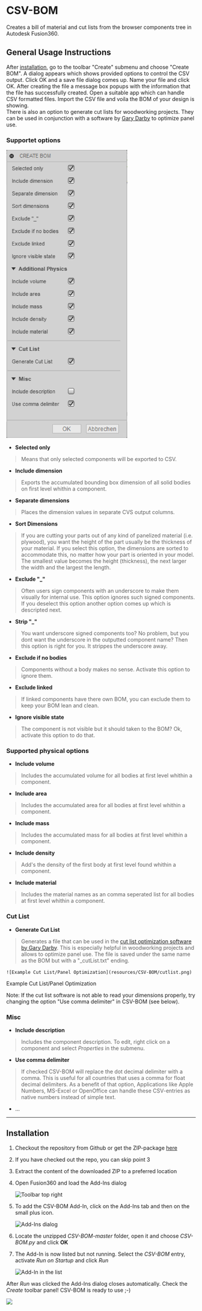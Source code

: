 # CSV-BOM
Creates a bill of material and cut lists from the browser components tree in Autodesk Fusion360.

## General Usage Instructions
After [installation](#installation), go to the toolbar "Create" submenu and choose "Create BOM". A dialog appears which shows provided options to control the CSV output. Click OK and a save file dialog comes up. Name your file and click OK. After creating the file a message box popups with the information that the file has successfully created. Open a suitable app which can handle CSV formatted files. Import the CSV file and voila the BOM of your design is showing.  
There is also an option to generate cut lists for woodworking projects. They can be used in conjunction with a software by [Gary Darby](http://www.delphiforfun.org/Programs/CutList.htm) to optimize panel use.

### Supportet options

![](resources/CSV-BOM/store_screen.png)

* **Selected only**
> Means that only selected components will be exported to CSV.

* **Include dimension**
> Exports the accumulated bounding box dimension of all solid bodies on first level whithin a component.

* **Separate dimensions**
> Places the dimension values in separate CVS output columns.

* **Sort Dimensions**
> If you are cutting your parts out of any kind of panelized material (i.e. plywood), you want the height of the part usually be the thickness of your material. 
If you select this option, the dimensions are sorted to accommodate this, no matter how your part is oriented in your model. 
The smallest value becomes the height (thickness), the next larger the width and the largest the length.

* **Exclude "_"**
> Often users sign components with an underscore to make them visually for internal use. This option ignores such signed components.
> If you deselect this option another option comes up which is descripted next.

* **Strip "_"**
> You want underscore signed components too? No problem, but you dont want the underscore in the outputted component name? Then this option is right for you. It strippes the underscore away.

* **Exclude if no bodies**
> Components without a body makes no sense. Activate this option to ignore them.

* **Exclude linked**
> If linked components have there own BOM, you can exclude them to keep your BOM lean and clean.

* **Ignore visible state**
> The component is not visible but it should taken to the BOM? Ok, activate this option to do that.

### Supported physical options

* **Include volume**
> Includes the accumulated volume for all bodies at first level whithin a component.

* **Include area**
> Includes the accumulated area for all bodies at first level whithin a component.

* **Include mass**
> Includes the accumulated mass for all bodies at first level whithin a component.

* **Include density**
> Add's the density of the first body at first level found whithin a component.

* **Include material**
> Includes the material names as an comma seperated list for all bodies at first level whithin a component.

### Cut List

* **Generate Cut List**
> Generates a file that can be used in the [cut list optimization software by Gary Darby](http://www.delphiforfun.org/Programs/CutList.htm). 
This is especially helpful in woodworking projects and allows to optimize panel use.
The file is saved under the same name as the BOM but with a "_cutList.txt" ending.

	![Example Cut List/Panel Optimization](resources/CSV-BOM/cutlist.png)  
Example Cut List/Panel Optimization
	
Note: If the cut list software is not able to read your dimensions properly, try changing the option "Use comma delimiter" in CSV-BOM (see below).

### Misc

* **Include description**
> Includes the component description. To edit, right click on a component and select _Properties_ in the submenu.

* **Use comma delimiter**
> If checked CSV-BOM will replace the dot decimal delimiter with a comma. This is useful for all countries that uses a comma for float decimal delimiters.
> As a benefit of that option, Applications like Apple Numbers, MS-Excel or OpenOffice can handle these CSV-entries as native numbers instead of simple text.

* ...


---

<a id="installation"></a>

## Installation

1. Checkout the repository from Github or get the ZIP-package [here](http://www.github.de/macmanpb/CSV-BOM/archive/master.zip)
2. If you have checked out the repo, you can skip point 3
3. Extract the content of the downloaded ZIP to a preferred location
4. Open Fusion360 and load the Add-Ins dialog

	![Toolbar top right](resources/CSV-BOM/toolbar.png)

5. To add the CSV-BOM Add-In, click on the Add-Ins tab and then on the small plus icon.

	![Add-Ins dialog](resources/CSV-BOM/addins_dialog.png)

6. Locate the unzipped _CSV-BOM-master_ folder, open it and choose _CSV-BOM.py_ and click **OK**

7. The Add-In is now listed but not running. Select the _CSV-BOM_ entry, activate _Run on Startup_ and click _Run_

	![Add-In in the list](resources/CSV-BOM/addins-dialog-listed.png)

After _Run_ was clicked the Add-Ins dialog closes automatically.
Check the _Create_ toolbar panel! CSV-BOM is ready to use ;-)

![](resources/CSV-BOM/create_panel.png)




